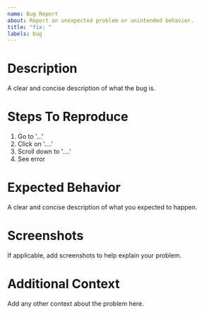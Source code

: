 ```yaml
---
name: Bug Report
about: Report an unexpected problem or unintended behavior.
title: "fix: "
labels: bug
---
```


# Description

A clear and concise description of what the bug is.

# Steps To Reproduce

1. Go to '...'
2. Click on '....'
3. Scroll down to '....'
4. See error

# Expected Behavior

A clear and concise description of what you expected to happen.

# Screenshots

If applicable, add screenshots to help explain your problem.

# Additional Context

Add any other context about the problem here.
